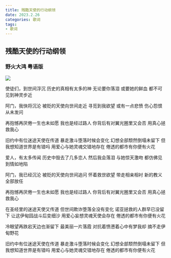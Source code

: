 ```yaml
---
title: 残酷天使的行动纲领
date: 2023.2.26
categories: 歌词
tags:
- 歌词
---
```



## 残酷天使的行动纲领

### 野火大鸿 粤语版

![](https://pic3.zhimg.com/80/v2-ffea1731f8d5b6ad78b7b90e7a67bf96_1440w.webp)

使徒们，到世间浮沉
历史的真相有太多的神
无论要你落泪
或要她的鲜血
都不可见到神灵步近

阿门，我快将沉沦
被贬的天使向世间走近
寻觅到我欲望
或有一点悲愤
伤心怨恨从未发问

再抱憾再厌倦一生也未如愿
我也是经过路人
你背后有对翼光圈里又会否
用真心拯救我心

旧约中有位迷途天使在传道
暴走激斗堕落时候会变化
幻想全部颓然倒塌未留下
但我想知道世界是有错吗
用爱心与她灵魂交错地存在
倦透的都市有你便有火花

爱人，有太多传闻
历史中毁去了几多恋人
然后我会落泪
与她惊天激吻
都仿佛见到情如地陷

阿门，我已经沉沦
被贬的天使向世间追问
怀着救世欲望
带走相亲相衬
新的教义全部放任

再抱憾再厌倦一生也未如愿
我也是经过路人
你背后有对翼光圈里又会否
用真心拯救我心

在圣经里的迷途天使又传道
但世间欺诈堕落全没有变化
诺亚拯救的人群早已没留下
让这伊甸园战斗后变细沙
用爱心妄想灵魂天使会存在
倦透的都市有你便有火花

冷眼望再跌宕天边也渐留下
最美丽一片落霞
对抗着愤懑着心中有梦我却
摘不走伊甸野花

旧约中有位迷途天使在传道
暴走激斗堕落时候会变化
幻想全部颓然倒塌未留下
但我想知道世界是有错吗
用爱心与她灵魂交错地存在
倦透的都市有你便有火花